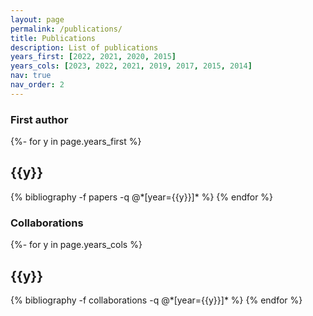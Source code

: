 ```yaml
---
layout: page
permalink: /publications/
title: Publications
description: List of publications
years_first: [2022, 2021, 2020, 2015]
years_cols: [2023, 2022, 2021, 2019, 2017, 2015, 2014]
nav: true
nav_order: 2
---
```


<!-- _pages/publications.md -->
<div class="publications">

<h3> First author </h3>

{%- for y in page.years_first %}
  <h2 class="year">{{y}}</h2>
  {% bibliography -f papers -q @*[year={{y}}]* %}
{% endfor %}

<h3> Collaborations </h3>

{%- for y in page.years_cols %}
  <h2 class="year">{{y}}</h2>
  {% bibliography -f collaborations -q @*[year={{y}}]* %}
{% endfor %}

</div>
